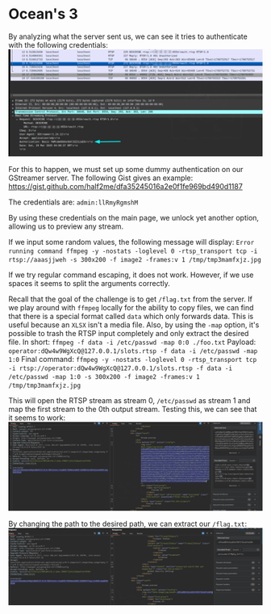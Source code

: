 # Ocean's 3

By analyzing what the server sent us, we can see it tries to authenticate with the following credentials:
![Credentials in Wireshark](image.png)

For this to happen, we must set up some dummy authentication on our GStreamer server. The following Gist gives an example: https://gist.github.com/half2me/dfa35245016a2e0f1fe969bd490d1187

The credentials are: `admin:llRmyRgmshM`

By using these credentials on the main page, we unlock yet another option, allowing us to preview any stream.

If we input some random values, the following message will display:
`Error running command ffmpeg -y -nostats -loglevel 0 -rtsp_transport tcp -i rtsp://aaasjjweh -s 300x200 -f image2 -frames:v 1 /tmp/tmp3mamfxjz.jpg`

If we try regular command escaping, it does not work. However, if we use spaces it seems to split the arguments correctly.

Recall that the goal of the challenge is to get `/flag.txt` from the server. If we play around with `ffmpeg` locally for the ability to copy files, we can find that there is a special format called `data` which only forwards data. This is useful because an `XLSX` isn't a media file. Also, by using the `-map` option, it's possible to trash the RTSP input completely and only extract the desired file.
In short: `ffmpeg -f data -i /etc/passwd -map 0:0 ./foo.txt`
Payload: `operator:dQw4w9WgXcQ@127.0.0.1/slots.rtsp -f data -i /etc/passwd -map 1:0`
Final command: `ffmpeg -y -nostats -loglevel 0 -rtsp_transport tcp -i rtsp://operator:dQw4w9WgXcQ@127.0.0.1/slots.rtsp -f data -i /etc/passwd -map 1:0 -s 300x200 -f image2 -frames:v 1 /tmp/tmp3mamfxjz.jpg`

This will open the RTSP stream as stream 0, `/etc/passwd` as stream 1 and map the first stream to the 0th output stream.
Testing this, we can see that it seems to work:
![Exfiltration of /etc/passwd](passwd.png)

By changing the path to the desired path, we can extract our `/flag.txt`:
![Flag.txt exfiltration](flag.png)